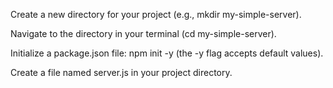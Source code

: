 Create a new directory for your project (e.g., mkdir my-simple-server).

Navigate to the directory in your terminal (cd my-simple-server).

Initialize a package.json file: npm init -y (the -y flag accepts default values).

Create a file named server.js in your project directory.
